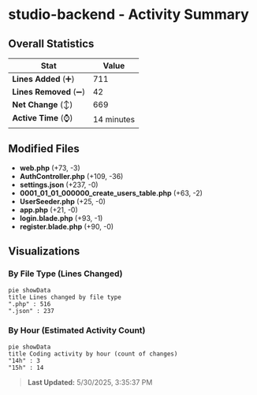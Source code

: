 # studio-backend - Activity Summary 

## Overall Statistics

| Stat                   | Value                                                             |
| ---------------------- | ----------------------------------------------------------------- |
| **Lines Added** (➕)   | 711                                          |
| **Lines Removed** (➖) | 42                                        |
| **Net Change** (↕)    | 669                |
| **Active Time** (⌚)   | 14 minutes |


## Modified Files
- **web.php** (+73, -3)
- **AuthController.php** (+109, -36)
- **settings.json** (+237, -0)
- **0001_01_01_000000_create_users_table.php** (+63, -2)
- **UserSeeder.php** (+25, -0)
- **app.php** (+21, -0)
- **login.blade.php** (+93, -1)
- **register.blade.php** (+90, -0)

## Visualizations

### By File Type (Lines Changed)

```mermaid
pie showData
title Lines changed by file type
".php" : 516
".json" : 237
```

### By Hour (Estimated Activity Count)

```mermaid
pie showData
title Coding activity by hour (count of changes)
"14h" : 3
"15h" : 14
```


> **Last Updated:** 5/30/2025, 3:35:37 PM